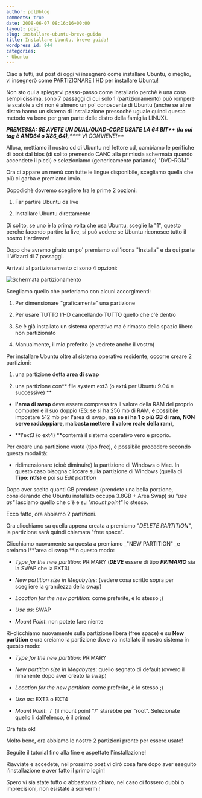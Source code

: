 ```yaml
---
author: pol@blog
comments: true
date: 2008-06-07 08:16:16+00:00
layout: post
slug: installare-ubuntu-breve-guida
title: Installare Ubuntu, breve guida!
wordpress_id: 944
categories:
- Ubuntu
---
```


Ciao a tutti, sul post di oggi vi insegnerò come installare Ubuntu, o meglio, vi insegnerò come PARTIZIONARE l'HD per installare Ubuntu!

Non sto qui a spiegarvi passo-passo come installarlo perchè è una cosa semplicissima, sono 7 passaggi di cui solo 1 (partizionamento) può rompere le scatole a chi non è almeno un po' conoscente di Ubuntu (anche se altre distro hanno un sistema di installazione pressochè uguale quindi questo metodo va bene per gran parte delle distro della famiglia LINUX).

_**PREMESSA: SE AVETE UN DUAL/QUAD-CORE USATE LA 64 BIT**__** (la cui tag è AMD64 o X86_64),**__** VI CONVIENE!**_

Allora, mettiamo il nostro cd di Ubuntu nel lettore cd, cambiamo le perifiche di boot dal bios (di solito premendo CANC alla primissia schermata quando accendete il piccì) e selezioniamo (genericamente parlando) "DVD-ROM".

Ora ci appare un menù con tutte le lingue disponibile, scegliamo quella che più ci garba e premiamo invio.

Dopodichè dovremo scegliere fra le prime 2 opzioni:



	
  1. Far partire Ubuntu da live

	
  2. Installare Ubuntu direttamente


Di solito, se uno è la prima volta che usa Ubuntu, sceglie la "1", questo perchè facendo partire la live, si può vedere se Ubuntu riconosce tutto il nostro Hardware!

Dopo che avremo girato un po' premiamo sull'icona "Installa" e da qui parte il Wizard di 7 passaggi.

Arrivati al partizionamento ci sono 4 opzioni:

![Schermata partizionamento](http://sodilinux.itd.cnr.it/zoomlinux/installaz/5.1.png)

Scegliamo quello che preferiamo con alcuni accorgimenti:



	
  1. Per dimensionare "graficamente" una partizione

	
  2. Per usare TUTTO l'HD cancellando TUTTO quello che c'è dentro

	
  3. Se è già installato un 		      sistema operativo ma è rimasto dello spazio libero non partizionato

	
  4. Manualmente, il mio preferito (e vedrete anche il vostro)




Per installare Ubuntu oltre al sistema operativo residente, 		    occorre creare 2 partizioni:






	
  1. una partizione detta **area di swap**

	
  2. una partizione con** file system 		    ext3 (o ext4 per Ubuntu 9.04 e successive)
**



	
  * **l'area di swap** deve essere compresa tra il valore 		    della RAM del proprio computer e il suo doppio (ES: se si ha 256 mb 		    di RAM, è possibile 		    impostare 512 mb per l'area di swap, **ma se si ha 1 o più GB di ram, NON serve raddoppiare, ma basta mettere il valore reale della ram**),

	
  * **l'ext3 (o ext4) **conterrà il 		    sistema operativo vero e proprio.




Per creare una partizione vuota (tipo free), è possibile 		    procedere secondo questa modalità:




- ridimensionare (cioè diminuire) la partizione 		    di Windows o Mac. In questo caso bisogna cliccare sulla partizione di Windows 		    (quella di **Tipo: 		    ntfs**) e poi su _Edit partition_




Dopo aver scelto quanti GB prendere (prendete una bella porzione, considerando che Ubuntu installato occupa 3.8GB + Area Swap) su _"use as"_ lasciamo quello che c'è e su _"mount point"_ lo stesso.




Ecco fatto, ora abbiamo 2 partizioni.




Ora clicchiamo su quella appena creata a premiamo _"DELETE PARTITION"_, la partizione sarà quindi chiamata "free space".




Clicchiamo nuovamente su questa a premiamo _"NEW PARTITION" _e creiamo l**'area di swap **in questo modo:






	
  * _Type for the new partition_: PRIMARY (_**DEVE**_ essere di tipo _**PRIMARIO**_ sia la SWAP che la EXT3)

	
  * _New partition size in Megabytes_: (vedere cosa scritto sopra per scegliere la grandezza della swap)

	
  * _Location for the new partition_: come preferite, è lo stesso ;)

	
  * _Use as_: SWAP

	
  * _Mount Point_: non potete fare niente


Ri-clicchiamo nuovamente sulla partizione 		  libera (free space) e su **New partition** e ora creiamo la partizione dove va installato il nostro sistema in questo modo:



	
  * _Type for the new partition_: PRIMARY

	
  * _New partition size in Megabytes_: quello segnato di default (ovvero il rimanente dopo aver creato la swap)

	
  * _Location for the new partition_: come preferite, è lo stesso ;)

	
  * _Use as_: EXT3 o EXT4

	
  * _Mount Point_:  /  (il mount point "/" starebbe per "root". Selezionate quello li dall'elenco, è il primo)


Ora fate ok!

Molto bene, ora abbiamo le nostre 2 partizioni pronte per essere usate!

Seguite il tutorial fino alla fine e aspettate l'installazione!

Riavviate e accedete, nel prossimo post vi dirò cosa fare dopo aver eseguito l'installazione e aver fatto il primo login!

Spero vi sia state tutto o abbastanza chiaro, nel caso ci fossero dubbi o imprecisioni, non esistate a scrivermi!

